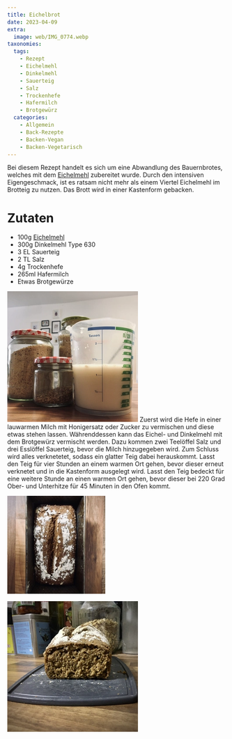 ```yaml
---
title: Eichelbrot
date: 2023-04-09
extra:
  image: web/IMG_0774.webp
taxonomies:
  tags:
    - Rezept
    - Eichelmehl
    - Dinkelmehl
    - Sauerteig
    - Salz
    - Trockenhefe
    - Hafermilch
    - Brotgewürz
  categories:
    - Allgemein
    - Back-Rezepte
    - Backen-Vegan
    - Backen-Vegetarisch
---
```


Bei diesem Rezept handelt es sich um eine Abwandlung des Bauernbrotes, welches mit dem [Eichelmehl](/articles/eichelmehl-2023-04-02/) zubereitet wurde. 
Durch den intensiven Eigengeschmack, ist es ratsam nicht mehr als einem Viertel Eichelmehl im Brotteig zu nutzen.
Das Brott wird in einer Kastenform gebacken.

<!-- more -->

# Zutaten
* 100g [Eichelmehl](/articles/eichelmehl-2023-04-02/)
* 300g Dinkelmehl Type 630
* 3 EL Sauerteig
* 2 TL Salz
* 4g Trockenhefe
* 265ml Hafermilch
* Etwas Brotgewürze

[![Milch mit Hefe in einem Messbecher, daneben ein Glas mit Brotgewürzen und zwei Gläsern gefüllt mit Eichelmehl](web/IMG_0736-thumb.webp)](web/IMG_0736.webp)
Zuerst wird die Hefe in einer lauwarmen Milch mit Honigersatz oder Zucker zu vermischen und diese etwas stehen lassen. Währenddessen kann das Eichel- und Dinkelmehl mit dem Brotgewürz vermischt werden. Dazu kommen zwei Teelöffel Salz und drei Esslöffel Sauerteig, bevor die Milch hinzugegeben wird.
Zum Schluss wird alles verknetetet, sodass ein glatter Teig dabei herauskommt. Lasst den Teig für vier Stunden an einem warmen Ort gehen, bevor dieser erneut verknetet und in die Kastenform ausgelegt wird. 
Lasst den Teig bedeckt für eine weitere Stunde an einen warmen Ort gehen, bevor dieser bei 220 Grad Ober- und Unterhitze für 45 Minuten in den Ofen kommt.

[![Eine Kastenform mit einem bemehlten Brot von oben fotografiert](web/IMG_0771-thumb.webp)](web/IMG_0771.webp)

[![Ein Brotlaib von vorne fotografiert, bei dem die Kante fehlt.](web/IMG_0775-thumb.webp)](web/IMG_0775.webp)
  
